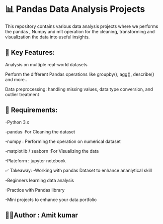 
# 📊 Pandas Data Analysis Projects

This repository contains various data analysis projects where we performs the pandas , Numpy and mlt operation for the cleaning, transforming and visualization the data into useful insights. 

## 🧰 Key Features:

Analysis on multiple real-world datasets

Perform the different Pandas operations like groupby(), agg(), describe() and more..

Data preprocessing: handling missing values, data type conversion, and outlier treatment




## 🧪 Requirements:

-Python 3.x

-pandas :For Cleaning the dataset

-numpy : Performing the operation on numerical dataset

-matplotlib / seaborn :For Visualizing the data

-Plateform : jupyter notebook



✅ Takeaway:
-Working with pandas Dataset to enhance ananlytical skill

-Beginners learning data analysis

-Practice with Pandas library

-Mini projects to enhance your data portfolio


## 🙋‍♂️Author : Amit kumar
